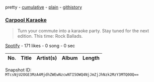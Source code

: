 pretty - [cumulative](/playlists/cumulative/0NaXa68Xyo4wmMiun5Lqgm.md) - [plain](/playlists/plain/0NaXa68Xyo4wmMiun5Lqgm) - [githistory](https://github.githistory.xyz/mackorone/spotify-playlist-archive/blob/main/playlists/plain/0NaXa68Xyo4wmMiun5Lqgm)

### [Carpool Karaoke](https://open.spotify.com/playlist/0NaXa68Xyo4wmMiun5Lqgm)

> Turn your commute into a karaoke party\. Stay tuned for the next edition\. This time: Rock Ballads.

[Spotify](https://open.spotify.com/user/spotify) - 171 likes - 0 song - 0 sec

| No. | Title | Artist(s) | Album | Length |
|---|---|---|---|---|

Snapshot ID: `MTcsNjU2OGE3MzA4MjdhZWEwNzcwNTI5OWQ4NjJmZjJhNzk2MzY3MTQ0OQ==`